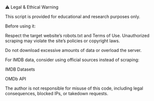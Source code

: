 ⚠️ Legal & Ethical Warning

This script is provided for educational and research purposes only.

Before using it:

Respect the target website’s robots.txt and Terms of Use. Unauthorized scraping may violate the site’s policies or copyright laws.

Do not download excessive amounts of data or overload the server.

For IMDB data, consider using official sources instead of scraping:

IMDB Datasets

OMDb API

The author is not responsible for misuse of this code, including legal consequences, blocked IPs, or takedown requests.
